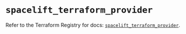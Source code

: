 # `spacelift_terraform_provider`

Refer to the Terraform Registry for docs: [`spacelift_terraform_provider`](https://registry.terraform.io/providers/spacelift-io/spacelift/1.27.0/docs/resources/terraform_provider).
